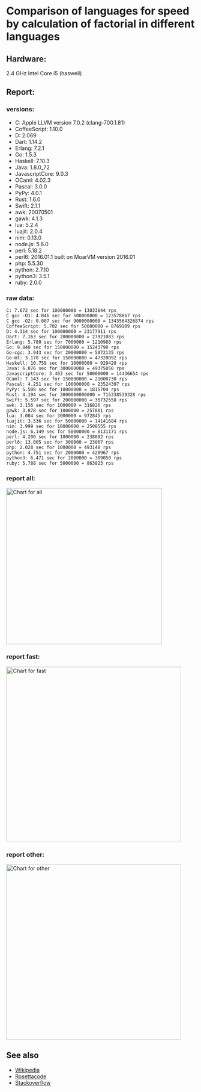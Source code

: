 Comparison of languages for speed by calculation of factorial in different languages
====================================================================================

Hardware:
---------
2.4 GHz Intel Core i5 (haswell)

Report:
-------
### versions:

  * C: Apple LLVM version 7.0.2 (clang-700.1.81)
  * CoffeeScript: 1.10.0
  * D: 2.069
  * Dart: 1.14.2
  * Erlang: 7.2.1
  * Go: 1.5.3
  * Haskell: 7.10.3
  * Java: 1.8.0_72
  * JavascriptCore: 9.0.3
  * OCaml: 4.02.3
  * Pascal: 3.0.0
  * PyPy: 4.0.1
  * Rust: 1.6.0
  * Swift: 2.1.1
  * awk: 20070501
  * gawk: 4.1.3
  * lua: 5.2.4
  * luajit: 2.0.4
  * nim: 0.13.0
  * node.js: 5.6.0
  * perl: 5.18.2
  * perl6: 2016.01.1 built on MoarVM version 2016.01
  * php: 5.5.30
  * python: 2.7.10
  * python3: 3.5.1
  * ruby: 2.0.0


### raw data:

    C: 7.672 sec for 100000000 = 13033844 rps
    C gcc -O1: 4.046 sec for 500000000 = 123578867 rps
    C gcc -O2: 0.007 sec for 9000000000 = 1343564326874 rps
    CoffeeScript: 5.702 sec for 50000000 = 8769109 rps
    D: 4.314 sec for 100000000 = 23177911 rps
    Dart: 7.163 sec for 200000000 = 27921083 rps
    Erlang: 5.780 sec for 7000000 = 1210980 rps
    Go: 9.840 sec for 150000000 = 15243790 rps
    Go-cgo: 3.943 sec for 20000000 = 5072135 rps
    Go-mt: 3.170 sec for 150000000 = 47320092 rps
    Haskell: 10.759 sec for 10000000 = 929420 rps
    Java: 6.076 sec for 300000000 = 49375050 rps
    JavascriptCore: 3.463 sec for 50000000 = 14436654 rps
    OCaml: 7.143 sec for 150000000 = 21000730 rps
    Pascal: 4.251 sec for 100000000 = 23524397 rps
    PyPy: 5.508 sec for 10000000 = 1815704 rps
    Rust: 4.194 sec for 3000000000000 = 715338539328 rps
    Swift: 5.597 sec for 200000000 = 35732558 rps
    awk: 3.156 sec for 1000000 = 316826 rps
    gawk: 3.878 sec for 1000000 = 257881 rps
    lua: 3.084 sec for 3000000 = 972845 rps
    luajit: 3.536 sec for 50000000 = 14141684 rps
    nim: 3.999 sec for 10000000 = 2500555 rps
    node.js: 6.149 sec for 50000000 = 8131171 rps
    perl: 4.200 sec for 1000000 = 238092 rps
    perl6: 13.005 sec for 300000 = 23067 rps
    php: 2.028 sec for 1000000 = 493148 rps
    python: 4.751 sec for 2000000 = 420967 rps
    python3: 6.471 sec for 2000000 = 309050 rps
    ruby: 5.788 sec for 5000000 = 863823 rps


### report all:

<img alt="Chart for all" width="415" src="https://chart.googleapis.com/chart?cht=bhs&chs=623x481&chd=t%3A123578867%2C49375050%2C47320092%2C35732558%2C27921083%2C23524397%2C23177911%2C21000730%2C15243790%2C14436654%2C14141684%2C13033844%2C8769109%2C8131171%2C5072135%2C2500555%2C1815704%2C1210980%2C972845%2C929420%2C863823%2C493148%2C420967%2C316826%2C309050%2C257881%2C238092&chco=4d89f9&chbh=12&chds=0,123578867.7368&chxt=x,y,r&chxl=1%3A%7Cperl%7Cgawk%7Cpython3%7Cawk%7Cpython%7Cphp%7Cruby%7CHaskell%7Clua%7CErlang%7CPyPy%7Cnim%7CGo-cgo%7Cnode.js%7CCoffeeScript%7CC%7Cluajit%7CJavascriptCore%7CGo%7COCaml%7CD%7CPascal%7CDart%7CSwift%7CGo-mt%7CJava%7CC%20gcc%20-O1%7C2%3A%7C238092%20rps%7C257881%20rps%7C309050%20rps%7C316826%20rps%7C420967%20rps%7C493148%20rps%7C863823%20rps%7C929420%20rps%7C972845%20rps%7C1210980%20rps%7C1815704%20rps%7C2500555%20rps%7C5072135%20rps%7C8131171%20rps%7C8769109%20rps%7C13033844%20rps%7C14141684%20rps%7C14436654%20rps%7C15243790%20rps%7C21000730%20rps%7C23177911%20rps%7C23524397%20rps%7C27921083%20rps%7C35732558%20rps%7C47320092%20rps%7C49375050%20rps%7C123578867%20rps%7C0%3A%7C0%20%25%7C10%20%25%7C20%20%25%7C30%20%25%7C40%20%25%7C50%20%25%7C60%20%25%7C70%20%25%7C80%20%25%7C90%20%25%7C100%20%25">

### report fast:

<img alt="Chart for fast" width="466" src="https://chart.googleapis.com/chart?cht=bhs&chs=700x294&chd=t%3A123578867%2C49375050%2C47320092%2C35732558%2C27921083%2C23524397%2C23177911%2C21000730%2C15243790%2C14436654%2C14141684%2C13033844%2C8769109%2C8131171%2C5072135%2C2500555&chco=4d89f9&chbh=12&chds=0,123578867.7368&chxt=x,y,r&chxl=1%3A%7Cnim%7CGo-cgo%7Cnode.js%7CCoffeeScript%7CC%7Cluajit%7CJavascriptCore%7CGo%7COCaml%7CD%7CPascal%7CDart%7CSwift%7CGo-mt%7CJava%7CC%20gcc%20-O1%7C2%3A%7C2500555%20rps%7C5072135%20rps%7C8131171%20rps%7C8769109%20rps%7C13033844%20rps%7C14141684%20rps%7C14436654%20rps%7C15243790%20rps%7C21000730%20rps%7C23177911%20rps%7C23524397%20rps%7C27921083%20rps%7C35732558%20rps%7C47320092%20rps%7C49375050%20rps%7C123578867%20rps%7C0%3A%7C0%20%25%7C10%20%25%7C20%20%25%7C30%20%25%7C40%20%25%7C50%20%25%7C60%20%25%7C70%20%25%7C80%20%25%7C90%20%25%7C100%20%25">

### report other:

<img alt="Chart for other" width="466" src="https://chart.googleapis.com/chart?cht=bhs&chs=700x209&chd=t%3A1815704%2C1210980%2C972845%2C929420%2C863823%2C493148%2C420967%2C316826%2C309050%2C257881%2C238092&chco=4d89f9&chbh=12&chds=0,1815704.30616246&chxt=x,y,r&chxl=1%3A%7Cperl%7Cgawk%7Cpython3%7Cawk%7Cpython%7Cphp%7Cruby%7CHaskell%7Clua%7CErlang%7CPyPy%7C2%3A%7C238092%20rps%7C257881%20rps%7C309050%20rps%7C316826%20rps%7C420967%20rps%7C493148%20rps%7C863823%20rps%7C929420%20rps%7C972845%20rps%7C1210980%20rps%7C1815704%20rps%7C0%3A%7C0%20%25%7C10%20%25%7C20%20%25%7C30%20%25%7C40%20%25%7C50%20%25%7C60%20%25%7C70%20%25%7C80%20%25%7C90%20%25%7C100%20%25">



See also
--------

  * [Wikipedia](http://en.wikipedia.org/wiki/Factorial)
  * [Rosettacode](http://rosettacode.org/wiki/Factorial)
  * [Stackoverflow](http://stackoverflow.com/questions/23930/factorial-algorithms-in-different-languages)
